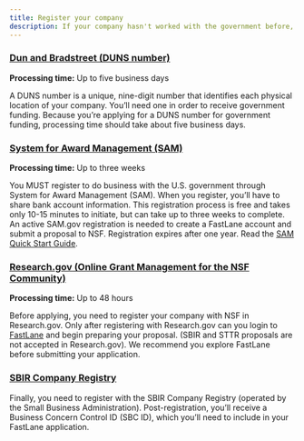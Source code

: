 ```yaml
---
title: Register your company
description: If your company hasn't worked with the government before, you'll need to register with these systems. *You **MUST** have completed your SAM registration BEFORE you can begin entering your proposal in FastLane. Start as soon as possible!*
---
```

### [Dun and Bradstreet (DUNS number)](https://iupdate.dnb.com/iUpdate/viewiUpdateHome.htm)
**Processing time:** Up to five business days
 
A DUNS number is a unique, nine-digit number that identifies each physical location of your company. You’ll need one in order to receive government funding. Because you’re applying for a DUNS number for government funding, processing time should take about five business days.

### [System for Award Management (SAM)](https://www.sam.gov/portal/SAM/##11#1)
**Processing time:** Up to three weeks

You MUST register to do business with the U.S. government through System for Award Management (SAM). When you register, you’ll have to share bank account information. This registration process is free and takes only 10-15 minutes to initiate, but can take up to three weeks to complete. An active SAM.gov registration is needed to create a FastLane account and submit a proposal to NSF. Registration expires after one year. Read the [SAM Quick Start Guide](https://www.sam.gov/sam/transcript/Quick_Guide_for_Grants_Registrations.pdf). 
  
### [Research.gov (Online Grant Management for the NSF Community)](https://www.research.gov/research-portal/appmanager/base/desktop?_nfpb=true&_pageLabel=research_home_page)
**Processing time:** Up to 48 hours
 
Before applying, you need to register your company with NSF in Research.gov. Only after registering with Research.gov can you login to [FastLane](https://www.fastlane.nsf.gov/) and begin preparing your proposal. (SBIR and STTR proposals are not accepted in Research.gov). We recommend you explore FastLane before submitting your application.
 
 
### [SBIR Company Registry](http://sbir.gov/registration)
Finally, you need to register with the SBIR Company Registry (operated by the Small Business Administration). Post-registration, you’ll receive a Business Concern Control ID (SBC ID), which you’ll need to include in your FastLane application.
